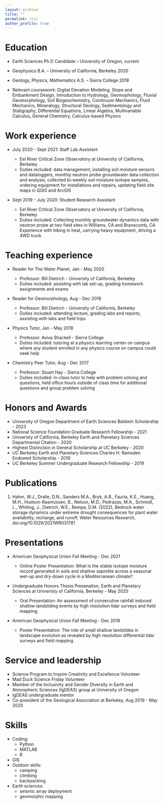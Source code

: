 ```yaml
---
layout: archive
title: ""
permalink: /cv/
author_profile: true
---
```


Education
======
* Earth Sciences Ph.D Candidate – University of Oregon, current
* Geophysics B.A. – University of California, Berkeley 2020
* Geology, Physics, Mathematics A.S. – Sierra College 2018

* Relevant coursework: Digital Elevation Modeling, Slope and Embankment Design, Introduction to Hydrology, Geomophology, Fluvial Geomorphology, Soil Biogeochemistry, Continuum Mechanics, Fluid Mechanics, Mineralogy, Structural Geology, Sedimentology and Statigraphy, Differential Equations, Linear Algebra, Multivariable Calculus, General Chemistry, Calculus-based Physics

Work experience
======
* July 2020 - Sept 2021: Staff Lab Assistant
  * Eel River Critical Zone Observatory at University of California, Berkeley
  * Duties included: data management, installing soil moisture sensors and dataloggers,  monthly neutron probe groundwater data collection and analysis, collected bi-weekly soil moisture isotope samples, ordering equipment for installations and repairs, updating field site maps in QGIS and ArcGIS

* Sept 2019 - July 2020: Student Research Assistant
  * Eel River Critical Zone Observatory at University of California, Berkeley
  * Duties included: Collecting monthly groundwater dynamics data with neutron probe at two field sites in Williams, CA and Branscomb, CA. Experience with hiking in heat, carrying heavy equipment, driving a 4WD truck. 
  
Teaching experience
======
* Reader for The Water Planet, Jan - May 2020
  * Professor: Bill Dietrich - University of California, Berkeley
  * Duties included: assisting with lab set-up, grading homework assignments and exams
  
* Reader for Geomorphology, Aug - Dec 2019
  * Professor: Bill Dietrich - University of California, Berkeley
  * Duties included: attending lecture, grading labs and reports, assisting with labs and field trips

* Physics Tutor, Jan - May 2018
  * Professor: Aviva Shackell - Sierra College
  * Duties included: tutoring at a physics learning center on campus where any student enrolled in any physics course on campus could seek help

* Chemistry Peer Tutor, Aug - Dec 2017
  * Professor: Stuart Hay - Sierra College
  * Duties included: in-class tutor to help with problem solving and questions, held office hours outside of class time for additional questions and group problem solving 

Honors and Awards
======
* University of Oregon Department of Earth Sciences Baldwin Scholarship - 2023
* National Science Foundation Graduate Research Fellowship - 2021
* Univeristy of California, Berkeley Earth and Planetary Sciences Departmental Citation - 2020
* Highest Distinction in General Scholarship at UC Berkeley - 2020
* UC Berkeley Earth and Planetary Sciences Charles H. Ramsden Endowed Scholarship - 2019
* UC Berkeley Summer Undergraduate Research Fellowship - 2019

Publications
======
1. Hahm, W.J., Dralle, D.N., Sanders M.A., Bryk, A.B., Fauria, K.E., Huang, M.H., Hudson-Rasmussen, B., Nelson, M.D., Pedrazas, M.A., Schmidt, L., Whiting, J., Dietrich, W.E., Rempe, D.M. (2022), Bedrock water storage dynamics under extreme drought consequences for plant water availability, recharge, and runoff, Water Resources Research, doi.org/10.1029/2021WR031781

  
Presentations
======
* American Geophysical Union Fall Meeting - Dec 2021
  * Online Poster Presentation: What is the stable isotope moisture record generated in soils and shallow saprolite across a seasonal wet-up and dry-down cycle in a Mediterranean climate?
 
* Undergraduate Honors Thesis Presenation, Earth and Planetary Sciences at Univeristy of California, Berkeley - May 2020
  * Oral Presentation: An assessment of consecutive rainfall induced shallow landsliding events by high resolution lidar surveys and field mapping
 
* American Geophysical Union Fall Meeting - Dec 2019
  *  Poster Presentation: The role of small shallow landslides in landscape evolution as revealed by high resolution differential lidar surveys and field mapping

Service and leadership
======
* Science Program to Inspire Creativity and Excellence Volunteer
* Mad Duck Science Friday Volunteer
* Member of the Inclusivity and Gender Diversity in Earth and Atmospheric Sciences (IgDEAS) group at University of Oregon
* IgDEAS undergraduate mentor
* Co-president of the Geological Association at Berkeley, Aug 2019 - May 2020

Skills
======
* Coding:
   * Python
   * MATLAB
   * R
* GIS
* Outdoor skills:
   * camping
   * climbing
   * backpacking
* Earth sciences:
   * seismic array deployment
   * geomorphic mapping
